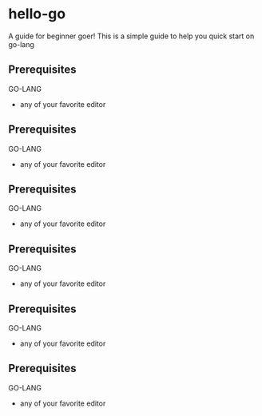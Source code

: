 # hello-go

A guide for beginner goer!
This is a simple guide to help you quick start on go-lang

## Prerequisites
GO-LANG

* any of your favorite editor 


## Prerequisites
GO-LANG

* any of your favorite editor 


## Prerequisites
GO-LANG

* any of your favorite editor 

## Prerequisites
GO-LANG

* any of your favorite editor 

## Prerequisites
GO-LANG

* any of your favorite editor 

## Prerequisites
GO-LANG

* any of your favorite editor 





